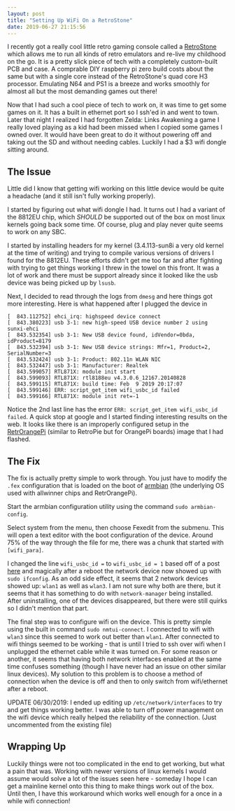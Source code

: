 ```yaml
---
layout: post
title: "Setting Up WiFi On a RetroStone"
date: 2019-06-27 21:15:56
---
```


I recently got a really cool little retro gaming console called a [RetroStone](https://www.8bcraft.com/product/retrostone/) which allows me to run all kinds of retro emulators and re-live my childhood on the go. It is a pretty slick piece of tech with a completely custom-built PCB and case. A comprable DIY raspberry pi zero build costs about the same but with a single core instead of the RetroStone's quad core H3 processor. Emulating N64 and PS1 is a breeze and works smoothly for almost all but the most demanding games out there!

Now that I had such a cool piece of tech to work on, it was time to get some games on it. It has a built in ethernet port so I ssh'ed in and went to town. Later that night I realized I had forgotten Zelda: Links Awakening a game I really loved playing as a kid had been missed when I copied some games I owned over. It would have been great to do it without powering off and taking out the SD and without needing cables. Luckily I had a $3 wifi dongle sitting around.

## The Issue
Little did I know that getting wifi working on this little device would be quite a headache (and it still isn't fully working properly).

I started by figuring out what wifi dongle I had. It turns out I had a variant of the 8812EU chip, which _SHOULD_ be supported out of the box on most linux kernels going back some time. Of course, plug and play never quite seems to work on any SBC.

I started by installing headers for my kernel (3.4.113-sun8i a very old kernel at the time of writing) and trying to compile various versions of drivers I found for the 8812EU. These efforts didn't get me too far and after fighting with trying to get things working I threw in the towel on this front. It was a lot of work and there must be support already since it looked like the usb device was being picked up by `lsusb`.

Next, I decided to read through the logs from `dmesg` and here things got more interesting. Here is what happened after I plugged the device in

```
[  843.112752] ehci_irq: highspeed device connect
[  843.380223] usb 3-1: new high-speed USB device number 2 using sunxi-ehci
[  843.532354] usb 3-1: New USB device found, idVendor=0bda, idProduct=8179
[  843.532394] usb 3-1: New USB device strings: Mfr=1, Product=2, SerialNumber=3
[  843.532424] usb 3-1: Product: 802.11n WLAN NIC
[  843.532447] usb 3-1: Manufacturer: Realtek
[  843.599057] RTL871X: module init start
[  843.599093] RTL871X: rtl8188eu v4.3.0.6_12167.20140828
[  843.599115] RTL871X: build time: Feb  9 2019 20:17:07
[  843.599146] ERR: script_get_item wifi_usbc_id failed
[  843.599166] RTL871X: module init ret=-1
```

Notice the 2nd last line has the error `ERR: script_get_item wifi_usbc_id failed`. A quick stop at google and I started finding interesting results on the web. It looks like there is an improperly configured setup in the [RetrOrangePi](http://www.retrorangepi.org/) (similar to RetroPie but for OrangePi boards) image that I had flashed.

## The Fix
The fix is actually pretty simple to work through. You just have to modify the `.fex` configuration that is loaded on the boot of [armbian](https://www.armbian.com/) (the underlying OS used with allwinner chips and RetrOrangePi).

Start the armbian configuration utility using the command `sudo armbian-config`.

Select system from the menu, then choose Fexedit from the submenu. This will open a text editor with the boot configuration of the device. Around 75% of the way through the file for me, there was a chunk that started with `[wifi_para]`.

I changed the line `wifi_usbc_id =` to `wifi_usbc_id = 1` based off of a post [here](http://4pda.ru/forum/lofiversion/index.php?t750921-1740.html) and magically after a reboot the network device now showed up with `sudo ifconfig`. As an odd side effect, it seems that 2 network devices showed up: `wlan1` as well as `wlan3`. I am not sure why both are there, but it seems that it has something to do with `network-manager` being installed. After uninstalling, one of the devices disappeared, but there were still quirks so I didn't mention that part.

The final step was to configure wifi on the device. This is pretty simple using the built in command `sudo nmtui-connect`. I connected to wifi with `wlan3` since this seemed to work out better than `wlan1`. After connected to wifi things seemed to be working - that is until I tried to ssh over wifi when I unplugged the ethernet cable while it was turned on. For some reason or another, it seems that having both network interfaces enabled at the same time confuses something (though I have never had an issue on other similar linux devices). My solution to this problem is to choose a method of connection when the device is off and then to only switch from wifi/ethernet after a reboot.

UPDATE 06/30/2019:
I ended up editing up `/etc/network/interfaces` to try and get things working better. I was able to turn off power management on the wifi device which really helped the reliability of the connection. (Just uncommented from the existing file)

## Wrapping Up
Luckily things were not too complicated in the end to get working, but what a pain that was. Working with newer versions of linux kernels I would assume would solve a lot of the issues seen here - someday I hope I can get a mainline kernel onto this thing to make things work out of the box. Until then, I have this workaround which works well enough for a once in a while wifi connection!
